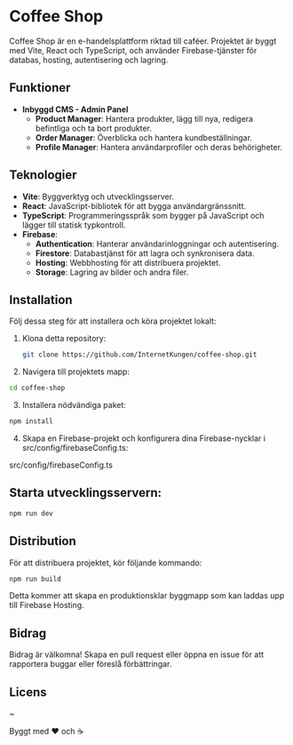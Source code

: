 # Coffee Shop

Coffee Shop är en e-handelsplattform riktad till caféer. Projektet är byggt med Vite, React och TypeScript, och använder Firebase-tjänster för databas, hosting, autentisering och lagring.

## Funktioner

- **Inbyggd CMS - Admin Panel**
  - **Product Manager**: Hantera produkter, lägg till nya, redigera befintliga och ta bort produkter.
  - **Order Manager**: Överblicka och hantera kundbeställningar.
  - **Profile Manager**: Hantera användarprofiler och deras behörigheter.

## Teknologier

- **Vite**: Byggverktyg och utvecklingsserver.
- **React**: JavaScript-bibliotek för att bygga användargränssnitt.
- **TypeScript**: Programmeringsspråk som bygger på JavaScript och lägger till statisk typkontroll.
- **Firebase**:
  - **Authentication**: Hanterar användarinloggningar och autentisering.
  - **Firestore**: Databastjänst för att lagra och synkronisera data.
  - **Hosting**: Webbhosting för att distribuera projektet.
  - **Storage**: Lagring av bilder och andra filer.

## Installation

Följ dessa steg för att installera och köra projektet lokalt:

1. Klona detta repository:
   ```sh
   git clone https://github.com/InternetKungen/coffee-shop.git
   ```
2. Navigera till projektets mapp:
  ```sh
  cd coffee-shop
  ```

3. Installera nödvändiga paket:
  ```sh
  npm install
  ```

4. Skapa en Firebase-projekt och konfigurera dina Firebase-nycklar i src/config/firebaseConfig.ts:

src/config/firebaseConfig.ts

## Starta utvecklingsservern:

```sh
npm run dev
```

## Distribution
För att distribuera projektet, kör följande kommando:

```sh
npm run build
```

Detta kommer att skapa en produktionsklar byggmapp som kan laddas upp till Firebase Hosting.

## Bidrag
Bidrag är välkomna! Skapa en pull request eller öppna en issue för att rapportera buggar eller föreslå förbättringar.

## Licens
~

Byggt med ❤️ och ☕
